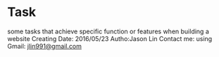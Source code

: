 # Task
some tasks that achieve specific function or features when building a website
Creating Date: 2016/05/23
Autho:Jason Lin 
Contact me: using Gmail: jlin991@gmail.com


